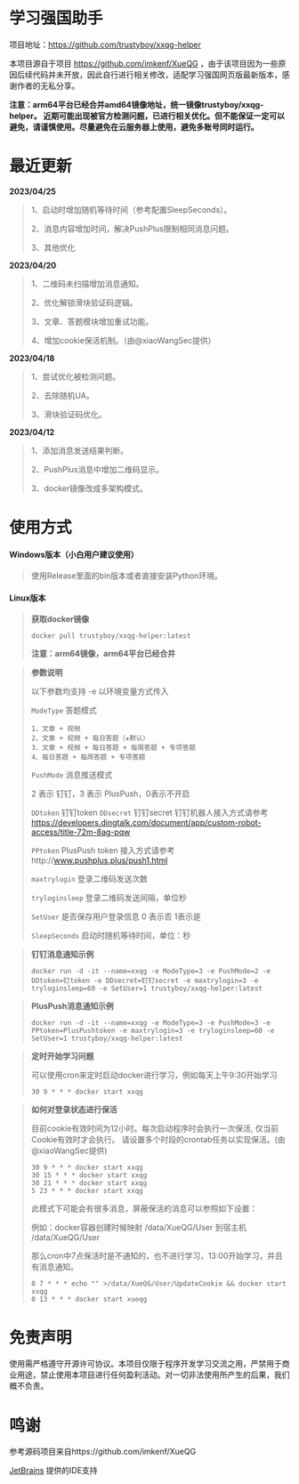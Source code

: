 # 学习强国助手

项目地址：https://github.com/trustyboy/xxqg-helper

本项目源自于项目 https://github.com/imkenf/XueQG ，由于该项目因为一些原因后续代码并未开放，因此自行进行相关修改，适配学习强国网页版最新版本，感谢作者的无私分享。



**注意：arm64平台已经合并amd64镜像地址，统一镜像trustyboy/xxqg-helper。
近期可能出现被官方检测问题，已进行相关优化。但不能保证一定可以避免，请谨慎使用。尽量避免在云服务器上使用，避免多账号同时运行。**

# 最近更新

**2023/04/25**

> 1、启动时增加随机等待时间（参考配置SleepSeconds）。
> 
> 2、消息内容增加时间，解决PushPlus限制相同消息问题。
> 
> 3、其他优化


**2023/04/20**

> 1、二维码未扫描增加消息通知。
> 
> 2、优化解锁滑块验证码逻辑。
> 
> 3、文章、答题模块增加重试功能。
> 
> 4、增加cookie保活机制。（由@xiaoWangSec提供）


**2023/04/18**

> 1、尝试优化被检测问题。
> 
> 2、去除随机UA。
> 
> 3、滑块验证码优化。
> 

**2023/04/12**

> 1、添加消息发送结果判断。
> 
> 2、PushPlus消息中增加二维码显示。
> 
> 3、docker镜像改成多架构模式。
> 

# 使用方式

#### Windows版本（小白用户建议使用）

> 使用Release里面的bin版本或者直接安装Python环境。

#### Linux版本

> **获取docker镜像**
>
> 
> `docker pull trustyboy/xxqg-helper:latest`
>
> **注意：arm64镜像，arm64平台已经合并**
> 


> **参数说明**
>
> 以下参数均支持 -e 以环境变量方式传入
>
> `ModeType` 答题模式 
>
> ``````
> 1、文章 + 视频
> 2、文章 + 视频 + 每日答题（★默认）
> 3、文章 + 视频 + 每日答题 + 每周答题 + 专项答题
> 4、每日答题 + 每周答题 + 专项答题
> ``````
> `PushMode` 消息推送模式
>
> 2 表示 钉钉，3 表示 PlusPush，0表示不开启
>
> `DDtoken` 钉钉token `DDsecret` 钉钉secret
> 钉钉机器人接入方式请参考 https://developers.dingtalk.com/document/app/custom-robot-access/title-72m-8ag-pqw
> 
> `PPtoken` PlusPush token 接入方式请参考http://www.pushplus.plus/push1.html
>
> `maxtrylogin` 登录二维码发送次数
>
> `tryloginsleep` 登录二维码发送间隔，单位秒
>
> `SetUser` 是否保存用户登录信息 0 表示否 1表示是
> 
> `SleepSeconds` 启动时随机等待时间，单位：秒

> **钉钉消息通知示例**
> 
>```shell
> docker run -d -it --name=xxqg -e ModeType=3 -e PushMode=2 -e DDtoken=钉token -e DDsecret=钉钉secret -e maxtrylogin=3 -e tryloginsleep=60 -e SetUser=1 trustyboy/xxqg-helper:latest
> ```

> **PlusPush消息通知示例**
> 
>```shell
> docker run -d -it --name=xxqg -e ModeType=3 -e PushMode=3 -e PPtoken=PlusPushtoken -e maxtrylogin=3 -e tryloginsleep=60 -e SetUser=1 trustyboy/xxqg-helper:latest
> ```

> **定时开始学习问题**
>
> 可以使用cron来定时启动docker进行学习，例如每天上午9:30开始学习
>
>```shell
> 30 9 * * * docker start xxqg
> ```

> **如何对登录状态进行保活**
>
> 目前cookie有效时间为12小时。每次启动程序时会执行一次保活, 仅当前Cookie有效时才会执行。
> 请设置多个时段的crontab任务以实现保活。(由@xiaoWangSec提供)
>```shell
> 30 9 * * * docker start xxqg
> 30 15 * * * docker start xxqg
> 30 21 * * * docker start xxqg
> 5 23 * * * docker start xxqg
> ```
> 此模式下可能会有很多消息，屏蔽保活的消息可以参照如下设置：
> 
> 例如：docker容器创建时候映射 /data/XueQG/User 到宿主机 /data/XueQG/User
> 
> 那么cron中7点保活时是不通知的，也不进行学习，13:00开始学习，并且有消息通知。
>```shell
> 0 7 * * * echo "" >/data/XueQG/User/UpdateCookie && docker start xxqg
> 0 13 * * * docker start xueqg
>```
# 免责声明

使用需严格遵守开源许可协议。本项目仅限于程序开发学习交流之用，严禁用于商业用途，禁止使用本项目进行任何盈利活动。对一切非法使用所产生的后果，我们概不负责。

# 鸣谢

参考源码项目来自https://github.com/imkenf/XueQG

[JetBrains](https://jb.gg/OpenSourceSupport) 提供的IDE支持

